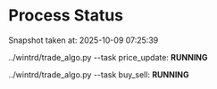# Process Status

Snapshot taken at: 2025-10-09 07:25:39

../wintrd/trade_algo.py --task price_update: **RUNNING**

../wintrd/trade_algo.py --task buy_sell: **RUNNING**

